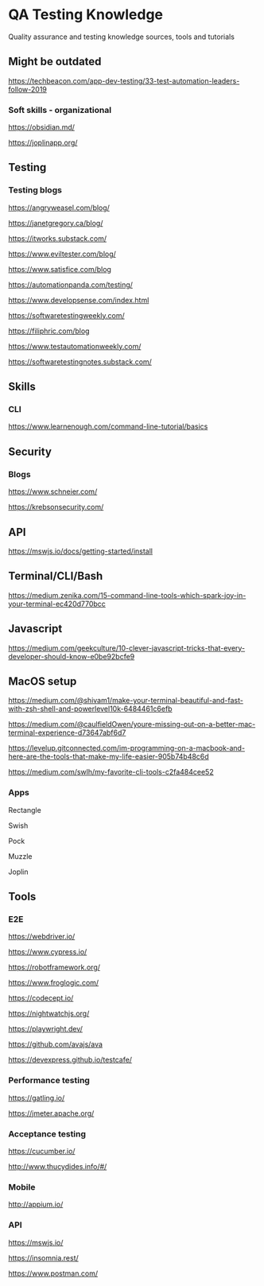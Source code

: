 # QA Testing Knowledge
Quality assurance and testing knowledge sources, tools and tutorials

## Might be outdated
https://techbeacon.com/app-dev-testing/33-test-automation-leaders-follow-2019


### Soft skills - organizational
https://obsidian.md/

https://joplinapp.org/

## Testing
### Testing blogs
https://angryweasel.com/blog/

https://janetgregory.ca/blog/

https://itworks.substack.com/

https://www.eviltester.com/blog/

https://www.satisfice.com/blog

https://automationpanda.com/testing/

https://www.developsense.com/index.html

https://softwaretestingweekly.com/

https://filiphric.com/blog

https://www.testautomationweekly.com/

https://softwaretestingnotes.substack.com/

## Skills

### CLI 
https://www.learnenough.com/command-line-tutorial/basics


## Security

### Blogs

https://www.schneier.com/

https://krebsonsecurity.com/

## API

https://mswjs.io/docs/getting-started/install

## Terminal/CLI/Bash

https://medium.zenika.com/15-command-line-tools-which-spark-joy-in-your-terminal-ec420d770bcc

## Javascript

https://medium.com/geekculture/10-clever-javascript-tricks-that-every-developer-should-know-e0be92bcfe9




## MacOS setup
https://medium.com/@shivam1/make-your-terminal-beautiful-and-fast-with-zsh-shell-and-powerlevel10k-6484461c6efb

https://medium.com/@caulfieldOwen/youre-missing-out-on-a-better-mac-terminal-experience-d73647abf6d7

https://levelup.gitconnected.com/im-programming-on-a-macbook-and-here-are-the-tools-that-make-my-life-easier-905b74b48c6d

https://medium.com/swlh/my-favorite-cli-tools-c2fa484cee52

### Apps
Rectangle 

Swish

Pock

Muzzle

Joplin


## Tools

### E2E
https://webdriver.io/

https://www.cypress.io/

https://robotframework.org/

https://www.froglogic.com/

https://codecept.io/

https://nightwatchjs.org/

https://playwright.dev/

https://github.com/avajs/ava

https://devexpress.github.io/testcafe/


### Performance testing

https://gatling.io/

https://jmeter.apache.org/

### Acceptance testing

https://cucumber.io/

http://www.thucydides.info/#/

### Mobile
http://appium.io/

### API

https://mswjs.io/

https://insomnia.rest/

https://www.postman.com/


